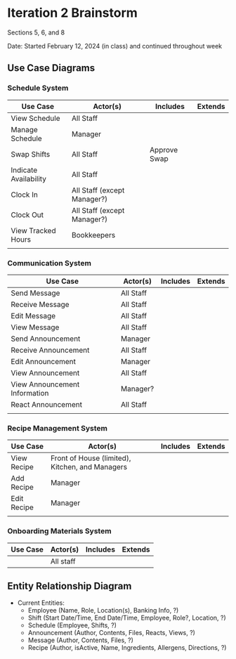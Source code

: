 # Iteration 2 Brainstorm

Sections 5, 6, and 8

Date: Started February 12, 2024 (in class) and continued throughout week

## Use Case Diagrams
### Schedule System
| Use Case              | Actor(s)  | Includes     | Extends |
|-----------------------|-----------|--------------|---------|
| View Schedule         | All Staff |              |         |
| Manage Schedule       | Manager   |              |         |
| Swap Shifts           | All Staff | Approve Swap |         |
| Indicate Availability | All Staff |              |         |
| Clock In           | All Staff (except Manager?) |          |         |
| Clock Out          | All Staff (except Manager?) |          |         |
| View Tracked Hours | Bookkeepers                 |          |         |
|                    |                             |          |         |

### Communication System
| Use Case                      | Actor(s)  | Includes | Extends |
|-------------------------------|-----------|----------|---------|
| Send Message                  | All Staff |          |         |
| Receive Message               | All Staff |          |         |
| Edit Message                  | All Staff |          |         |
| View Message                  | All Staff |          |         |
| Send Announcement             | Manager   |          |         |
| Receive Announcement          | All Staff |          |         |
| Edit Announcement             | Manager   |          |         |
| View Announcement             | All Staff |          |         |
| View Announcement Information | Manager?  |          |         |
| React Announcement            | All Staff |          |         |
|                               |           |          |         |

### Recipe Management System
| Use Case    | Actor(s)                                        | Includes | Extends |
|-------------|-------------------------------------------------|----------|---------|
| View Recipe | Front of House (limited), Kitchen, and Managers |          |         |
| Add Recipe  | Manager                                         |          |         |
| Edit Recipe | Manager                                         |          |         |
|             |                                                 |          |         |

### Onboarding Materials System
| Use Case    | Actor(s)                                        | Includes | Extends |
|-------------|-------------------------------------------------|----------|---------|
|  | All staff |          |         |

## Entity Relationship Diagram
- Current Entities:
   - Employee (Name, Role, Location(s), Banking Info, ?)
   - Shift (Start Date/Time, End Date/Time, Employee, Role?, Location, ?) 
   - Schedule (Employee, Shifts, ?)
   - Announcement (Author, Contents, Files, Reacts, Views, ?)
   - Message (Author, Contents, Files, ?)
   - Recipe (Author, isActive, Name, Ingredients, Allergens, Directions, ?)
